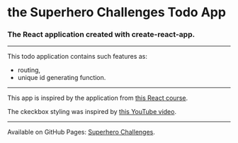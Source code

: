 # the Superhero Challenges Todo App

### The React application created with create-react-app.
---
This todo application contains such features as:
- routing,
- unique id generating function.
---
This app is inspired by the application from [this React course](https://www.udemy.com/kurs-react-od-podstaw/).

The ckeckbox styling was inspired by [this YouTube video](https://www.youtube.com/watch?v=BQSNBa3gZJU).

---
Available on GitHub Pages: [Superhero Challenges](https://nbs-github.github.io/superheroChallenges/#/).
